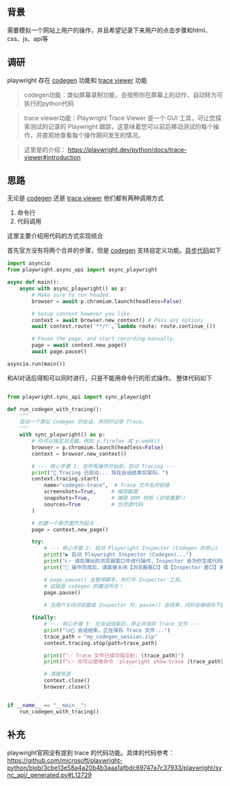 ## 背景
需要模拟一个网站上用户的操作，并且希望记录下来用户的点击步骤和html、css、js、api等


## 调研

playwright 存在 [codegen](https://playwright.dev/python/docs/codegen) 功能和 [trace viewer](https://playwright.dev/python/docs/trace-viewer-intro) 功能
> codegen功能：类似屏幕录制功能，会按照你在屏幕上的动作，自动转为可执行的python代码

> trace viewer功能：Playwright Trace Viewer 是一个 GUI 工具，可让您探索测试的记录的 Playwright 跟踪，这意味着您可以前后移动测试的每个操作，并直观地查看每个操作期间发生的情况。

> 这里是的介绍： https://playwright.dev/python/docs/trace-viewer#introduction 


## 思路

无论是  [codegen](https://playwright.dev/python/docs/codegen)  还是 [trace viewer](https://playwright.dev/python/docs/trace-viewer-intro) 他们都有两种调用方式
1. 命令行
2. 代码调用

这里主要介绍用代码的方式实现结合



首先官方没有将两个合并的步骤，但是 [codegen](https://playwright.dev/python/docs/codegen) 支持自定义功能。[异步代码](https://playwright.dev/python/docs/codegen#record-using-custom-setup)如下

```python
import asyncio
from playwright.async_api import async_playwright

async def main():
    async with async_playwright() as p:
        # Make sure to run headed.
        browser = await p.chromium.launch(headless=False)

        # Setup context however you like.
        context = await browser.new_context() # Pass any options
        await context.route('**/*', lambda route: route.continue_())

        # Pause the page, and start recording manually.
        page = await context.new_page()
        await page.pause()

asyncio.run(main())
```

和AI对话后得知可以同时进行，只是不能用命令行的形式操作。 整体代码如下

```python

from playwright.sync_api import sync_playwright

def run_codegen_with_tracing():
    """
    启动一个类似 Codegen 的会话，并同时记录 Trace。
    """
    with sync_playwright() as p:
        # 你可以指定浏览器，例如 p.firefox 或 p.webkit
        browser = p.chromium.launch(headless=False)
        context = browser.new_context()

        # --- 核心步骤 1: 在所有操作开始前，启动 Tracing ---
        print("🚀 Tracing 已启动... 将在会话结束后保存。")
        context.tracing.start(
            name="codegen-trace",  # Trace 文件名的前缀
            screenshots=True,     # 捕获截图
            snapshots=True,       # 捕获 DOM 快照 (非常重要!)
            sources=True          # 包含源代码
        )

        # 创建一个新页面作为起点
        page = context.new_page()

        try:
            # --- 核心步骤 2: 启动 Playwright Inspector (Codegen 的核心) ---
            print("▶️ 启动 Playwright Inspector (Codegen)...")
            print("👉 请在弹出的浏览器窗口中进行操作，Inspector 会为你生成代码。")
            print("🛑 操作完成后，请直接关闭【浏览器窗口】或【Inspector 窗口】来结束录制。")

            # page.pause() 会暂停脚本，并打开 Inspector 工具。
            # 这就是 codegen 的魔法所在！
            page.pause()
            
            # 当用户关闭浏览器或 Inspector 时，pause() 会结束，代码会继续向下执行。

        finally:
            # --- 核心步骤 3: 在会话结束后，停止并保存 Trace 文件 ---
            print("\n💾 会话结束，正在保存 Trace 文件...")
            trace_path = "my_codegen_session.zip"
            context.tracing.stop(path=trace_path)

            print(f"✅ Trace 文件已成功保存到: {trace_path}")
            print(f"👉 你可以使用命令 'playwright show-trace {trace_path}' 来查看它。")

            # 清理资源
            context.close()
            browser.close()


if __name__ == "__main__":
    run_codegen_with_tracing()

```



## 补充

playwright官网没有提到 trace 的代码功能。具体的代码参考：https://github.com/microsoft/playwright-python/blob/3cbe13e58a4a20b4b3aaa1afbdc69747a7c37933/playwright/sync_api/_generated.py#L12729



